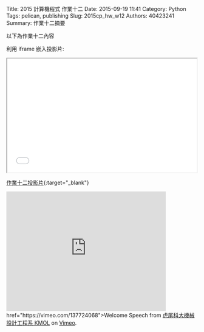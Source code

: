 Title: 2015 計算機程式 作業十二
Date: 2015-09-19 11:41
Category: Python
Tags: pelican, publishing
Slug: 2015cp_hw_w12
Authors: 40423241
Summary: 作業十二摘要

以下為作業十二內容

利用 iframe 嵌入投影片:

<iframe src="40423241_cp_w12_p.html" width="500" height="300"></iframe>

[作業十二投影片](40423241_cp_w12_p.html){:target="_blank"}



<iframe width="420" height="315" src="https://www.youtube.com/embed/q6EoRBvdVPQ" frameborder="0" allowfullscreen></iframe> href="https://vimeo.com/137724068">Welcome Speech</a> from <a href="https://vimeo.com/user24079973">虎尾科大機械設計工程系 KMOL</a> on <a href="https://vimeo.com">Vimeo</a>.</p>
